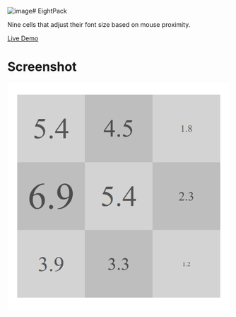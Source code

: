 ![image](https://github.com/strawstack/EightPack/assets/3249652/ea82974a-e9cf-483d-a4db-56f989cc4d5c)# EightPack

Nine cells that adjust their font size based on mouse proximity.

[Live Demo](https://strawstack.github.io/EightPack/)

# Screenshot

![](./screenshot.png)
